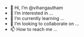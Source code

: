 - 👋 Hi, I’m @vihangautham
- 👀 I’m interested in ...
- 🌱 I’m currently learning ...
- 💞️ I’m looking to collaborate on ...
- 📫 How to reach me ...

<!---
vihangautham/vihangautham is a ✨ special ✨ repository because its `README.md` (this file) appears on your GitHub profile.
You can click the Preview link to take a look at your changes.
--->
